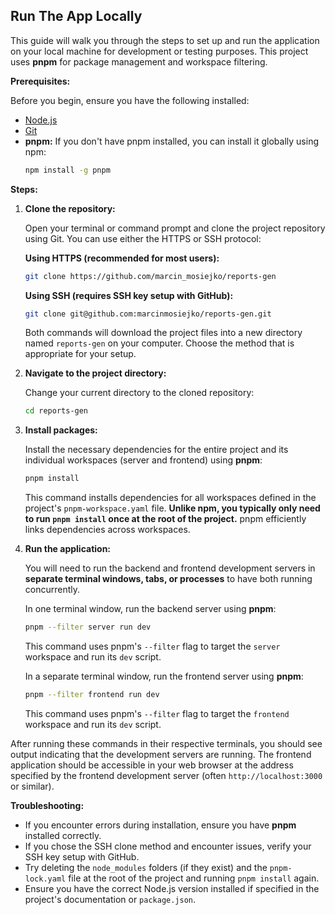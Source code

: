 ## Run The App Locally

This guide will walk you through the steps to set up and run the application on your local machine for development or testing purposes. This project uses **pnpm** for package management and workspace filtering.

**Prerequisites:**

Before you begin, ensure you have the following installed:

- [Node.js](https://nodejs.js.org/)
- [Git](https://git-scm.com/)
- **pnpm:** If you don't have pnpm installed, you can install it globally using npm:
  ```sh
  npm install -g pnpm
  ```

**Steps:**

1.  **Clone the repository:**

    Open your terminal or command prompt and clone the project repository using Git. You can use either the HTTPS or SSH protocol:

    **Using HTTPS (recommended for most users):**

    ```sh
    git clone https://github.com/marcin_mosiejko/reports-gen
    ```

    **Using SSH (requires SSH key setup with GitHub):**

    ```sh
    git clone git@github.com:marcinmosiejko/reports-gen.git
    ```

    Both commands will download the project files into a new directory named `reports-gen` on your computer. Choose the method that is appropriate for your setup.

2.  **Navigate to the project directory:**

    Change your current directory to the cloned repository:

    ```sh
    cd reports-gen
    ```

3.  **Install packages:**

    Install the necessary dependencies for the entire project and its individual workspaces (server and frontend) using **pnpm**:

    ```sh
    pnpm install
    ```

    This command installs dependencies for all workspaces defined in the project's `pnpm-workspace.yaml` file. **Unlike npm, you typically only need to run `pnpm install` once at the root of the project.** pnpm efficiently links dependencies across workspaces.

4.  **Run the application:**

    You will need to run the backend and frontend development servers in **separate terminal windows, tabs, or processes** to have both running concurrently.

    In one terminal window, run the backend server using **pnpm**:

    ```sh
    pnpm --filter server run dev
    ```

    This command uses pnpm's `--filter` flag to target the `server` workspace and run its `dev` script.

    In a separate terminal window, run the frontend server using **pnpm**:

    ```sh
    pnpm --filter frontend run dev
    ```

    This command uses pnpm's `--filter` flag to target the `frontend` workspace and run its `dev` script.

After running these commands in their respective terminals, you should see output indicating that the development servers are running. The frontend application should be accessible in your web browser at the address specified by the frontend development server (often `http://localhost:3000` or similar).

**Troubleshooting:**

- If you encounter errors during installation, ensure you have **pnpm** installed correctly.
- If you chose the SSH clone method and encounter issues, verify your SSH key setup with GitHub.
- Try deleting the `node_modules` folders (if they exist) and the `pnpm-lock.yaml` file at the root of the project and running `pnpm install` again.
- Ensure you have the correct Node.js version installed if specified in the project's documentation or `package.json`.
